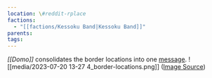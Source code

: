 ```yaml
---
location: \#reddit-rplace
factions:
  - "[[factions/Kessoku Band|Kessoku Band]]"
parents: 
tags: 
---
```

*[[Domo]]* consolidates the border locations into one [message](discord://discord.com/channels/1093664259273130084/1131230952119615600/1131578145317859380).
![[media/2023-07-20 13-27 4_border-locations.png]]
([Image Source](discord://discord.com/channels/1093664259273130084/1131230952119615600/1131578145317859380))
